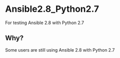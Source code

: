 # Ansible2.8_Python2.7

For testing Ansible 2.8 with Python 2.7

## Why?

Some users are still using Ansible 2.8 with Python 2.7
